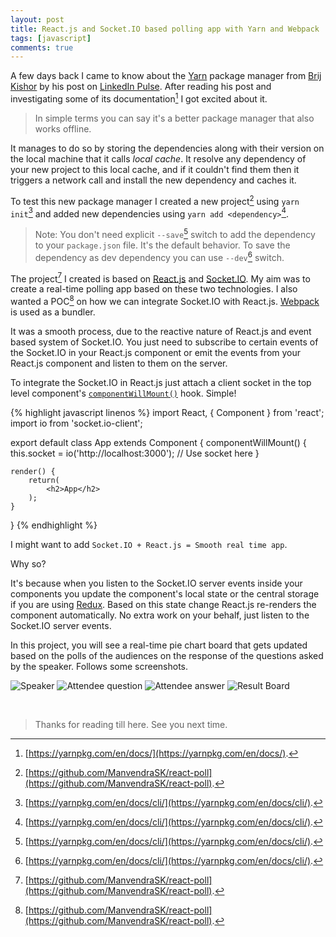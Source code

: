 ```yaml
---
layout: post
title: React.js and Socket.IO based polling app with Yarn and Webpack
tags: [javascript]
comments: true
---
```


A few days back I came to know about the [Yarn](https://yarnpkg.com/) package manager from [Brij Kishor](https://www.linkedin.com/pulse/you-excited-yarn-brij-kishor-sharma) by his post on [LinkedIn Pulse](https://www.linkedin.com/pulse/you-excited-yarn-brij-kishor-sharma). After reading his post and investigating some of its documentation[^1] I got excited about it.

> In simple terms you can say it's a better package manager that also works offline.

It manages to do so by storing the dependencies along with their version on the local machine that it calls *local cache*. It resolve any dependency of your new project to this local cache, and if it couldn't find them then it triggers a network call and install the new dependency and caches it.

To test this new package manager I created a new project[^2] using `yarn init`[^3] and added new dependencies using `yarn add <dependency>`[^3].

> Note: You don't need explicit `--save`[^3] switch to add the dependency to your `package.json` file. It's the default behavior. To save the dependency as dev dependency you can use `--dev`[^3] switch.

The project[^2] I created is based on [React.js](https://facebook.github.io/react/) and [Socket.IO](socket.io). My aim was to create a real-time polling app based on these two technologies. I also wanted a POC[^2] on how we can integrate Socket.IO with React.js. [Webpack](https://webpack.github.io/) is used as a bundler.

It was a smooth process, due to the reactive nature of React.js and event based system of Socket.IO. You just need to subscribe to certain events of the Socket.IO in your React.js component or emit the events from your React.js component and listen to them on the server.

To integrate the Socket.IO in React.js just attach a client socket in the top level component's [`componentWillMount()`](https://github.com/ManvendraSK/react-poll/blob/master/components/App.js#L28) hook. Simple!

{% highlight javascript linenos %}
import React, { Component } from 'react';
import io from 'socket.io-client';

export default class App extends Component {
	componentWillMount() {
		this.socket = io('http://localhost:3000');
		// Use socket here
	}

	render() {
		return(
			<h2>App</h2>
		);
	}
}
{% endhighlight %}

I might want to add `Socket.IO + React.js = Smooth real time app`.

Why so?

It's because when you listen to the Socket.IO server events inside your components you update the component's local state or the central storage if you are using [Redux](http://redux.js.org/). Based on this state change React.js re-renders the component automatically. No extra work on your behalf, just listen to the Socket.IO server events.

In this project, you will see a real-time pie chart board that gets updated based on the polls of the audiences on the response of the questions asked by the speaker. Follows some screenshots.

![Speaker](/public/img/react-js-and-socket-io/speaker.png)
![Attendee question](/public/img/react-js-and-socket-io/question.png)
![Attendee answer](/public/img/react-js-and-socket-io/answered.png)
![Result Board](/public/img/react-js-and-socket-io/board.png)

&nbsp; &nbsp;

>Thanks for reading till here. See you next time.

[^1]: [https://yarnpkg.com/en/docs/](https://yarnpkg.com/en/docs/).
[^2]: [https://github.com/ManvendraSK/react-poll](https://github.com/ManvendraSK/react-poll).
[^3]: [https://yarnpkg.com/en/docs/cli/](https://yarnpkg.com/en/docs/cli/).